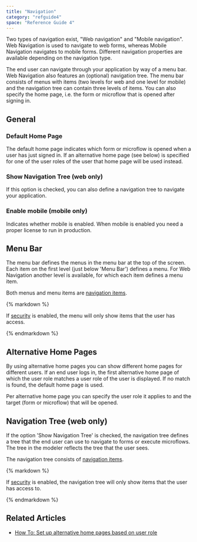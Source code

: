 ```yaml
---
title: "Navigation"
category: "refguide4"
space: "Reference Guide 4"
---
```

Two types of navigation exist, "Web navigation" and "Mobile navigation". Web Navigation is used to navigate to web forms, whereas Mobile Navigation navigates to mobile forms.
Different navigation properties are available depending on the navigation type.

The end user can navigate through your application by way of a menu bar. Web Navigation also features an (optional) navigation tree. The menu bar consists of menus with items (two levels for web and one level for mobile) and the navigation tree can contain three levels of items. You can also specify the home page, i.e. the form or microflow that is opened after signing in.

## General

### Default Home Page

The default home page indicates which form or microflow is opened when a user has just signed in. If an alternative home page (see below) is specified for one of the user roles of the user that home page will be used instead.

### Show Navigation Tree (web only)

If this option is checked, you can also define a navigation tree to navigate your application.

### Enable mobile (mobile only)

Indicates whether mobile is enabled. When mobile is enabled you need a proper license to run in production.

## Menu Bar

The menu bar defines the menus in the menu bar at the top of the screen. Each item on the first level (just below 'Menu Bar') defines a menu. For Web Navigation another level is available, for which each item defines a menu item.

Both menus and menu items are [navigation items](navigation-item).

<div class="alert alert-warning">{% markdown %}

If [security](project-security) is enabled, the menu will only show items that the user has access.

{% endmarkdown %}</div>

## Alternative Home Pages

By using alternative home pages you can show different home pages for different users. If an end user logs in, the first alternative home page of which the user role matches a user role of the user is displayed. If no match is found, the default home page is used.

Per alternative home page you can specify the user role it applies to and the target (form or microflow) that will be opened.

## Navigation Tree (web only)

If the option 'Show Navigation Tree' is checked, the navigation tree defines a tree that the end user can use to navigate to forms or execute microflows. The tree in the modeler reflects the tree that the user sees.

The navigation tree consists of [navigation items](navigation-item).

<div class="alert alert-warning">{% markdown %}

If [security](project-security) is enabled, the navigation tree will only show items that the user has access to.

{% endmarkdown %}</div>

## Related Articles

*   [How To: Set up alternative home pages based on user role](https://world.mendix.com/display/howto25/Set+up+alternative+home+pages+based+on+user+role)
